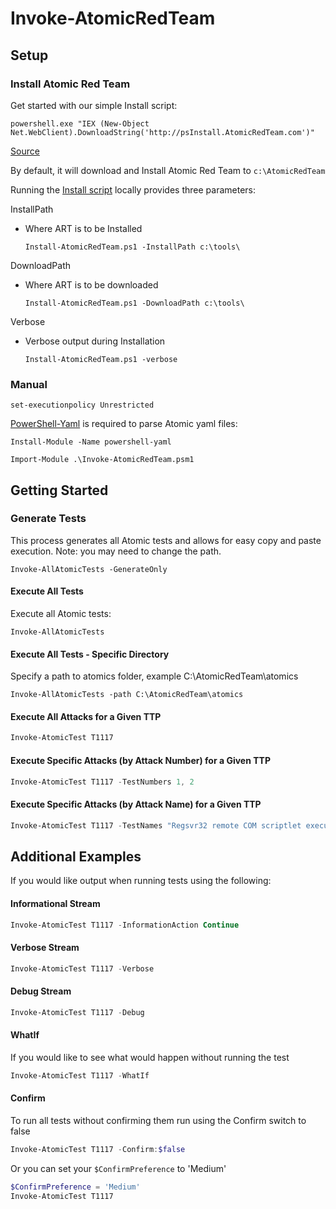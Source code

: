 # Invoke-AtomicRedTeam

## Setup

### Install Atomic Red Team

Get started with our simple Install script:

`powershell.exe "IEX (New-Object Net.WebClient).DownloadString('http://psInstall.AtomicRedTeam.com')"`

[Source](install-atomicredteam.ps1)

By default, it will download and Install Atomic Red Team to `c:\AtomicRedTeam`

Running the [Install script](install-atomicredteam.ps1) locally provides three parameters:

InstallPath
- Where ART is to be Installed

    `Install-AtomicRedTeam.ps1 -InstallPath c:\tools\`

DownloadPath
- Where ART is to be downloaded

    `Install-AtomicRedTeam.ps1 -DownloadPath c:\tools\`

Verbose
- Verbose output during Installation

    `Install-AtomicRedTeam.ps1 -verbose`

### Manual


`set-executionpolicy Unrestricted`

[PowerShell-Yaml](https://github.com/cloudbase/powershell-yaml) is required to parse Atomic yaml files:


`Install-Module -Name powershell-yaml`

`Import-Module .\Invoke-AtomicRedTeam.psm1`

## Getting Started

### Generate Tests

This process generates all Atomic tests and allows for easy copy and paste execution.
Note: you may need to change the path.

    Invoke-AllAtomicTests -GenerateOnly

#### Execute All Tests

Execute all Atomic tests:

    Invoke-AllAtomicTests

#### Execute All Tests - Specific Directory

Specify a path to atomics folder, example C:\AtomicRedTeam\atomics

    Invoke-AllAtomicTests -path C:\AtomicRedTeam\atomics

#### Execute All Attacks for a Given TTP

```powershell
Invoke-AtomicTest T1117
```

#### Execute Specific Attacks (by Attack Number) for a Given TTP

```powershell
Invoke-AtomicTest T1117 -TestNumbers 1, 2
```

#### Execute Specific Attacks (by Attack Name) for a Given TTP

```powershell
Invoke-AtomicTest T1117 -TestNames "Regsvr32 remote COM scriptlet execution","Regsvr32 local DLL execution"
```

## Additional Examples

If you would like output when running tests using the following:

#### Informational Stream

```powershell
Invoke-AtomicTest T1117 -InformationAction Continue
```

#### Verbose Stream

```powershell
Invoke-AtomicTest T1117 -Verbose
```

#### Debug Stream

```powershell
Invoke-AtomicTest T1117 -Debug
```

#### WhatIf

If you would like to see what would happen without running the test

```powershell
Invoke-AtomicTest T1117 -WhatIf
```

#### Confirm

To run all tests without confirming them run using the Confirm switch to false

```powershell
Invoke-AtomicTest T1117 -Confirm:$false
```

Or you can set your `$ConfirmPreference` to 'Medium'

```powershell
$ConfirmPreference = 'Medium'
Invoke-AtomicTest T1117
```
